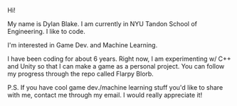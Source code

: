 Hi!

My name is Dylan Blake. I am currently in NYU Tandon School of Engineering. I like to code.

I'm interested in Game Dev. and Machine Learning.

I have been coding for about 6 years. Right now, I am experimenting w/ C++ and Unity so that I can make a game as a personal project. You can follow my progress through the repo called Flarpy Blorb.

P.S.
If you have cool game dev./machine learning stuff you'd like to share with me, contact me through my email. I would really appreciate it!
